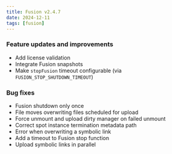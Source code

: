 ```yaml
---
title: Fusion v2.4.7
date: 2024-12-11
tags: [fusion]
---
```


### Feature updates and improvements

- Add license validation
- Integrate Fusion snapshots
- Make `stopFusion` timeout configurable (via `FUSION_STOP_SHUTDOWN_TIMEOUT`)

### Bug fixes

- Fusion shutdown only once
- File moves overwriting files scheduled for upload
- Force unmount and upload dirty manager on failed unmount
- Correct spot instance termination metadata path
- Error when overwriting a symbolic link
- Add a timeout to Fusion stop function
- Upload symbolic links in parallel
